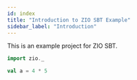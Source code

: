 ```yaml
---
id: index
title: "Introduction to ZIO SBT Example"
sidebar_label: "Introduction"
---
```


This is an example project for ZIO SBT.

```scala mdoc
import zio._

val a = 4 * 5
```